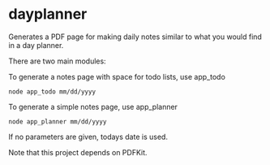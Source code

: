 # dayplanner

Generates a PDF page for making daily notes similar to what you would find in a day planner.

There are two main modules:

To generate a notes page with space for todo lists, use app_todo

```
node app_todo mm/dd/yyyy
```

To generate a simple notes page, use app_planner

```
node app_planner mm/dd/yyyy
```

If no parameters are given, todays date is used.

Note that this project depends on PDFKit.
